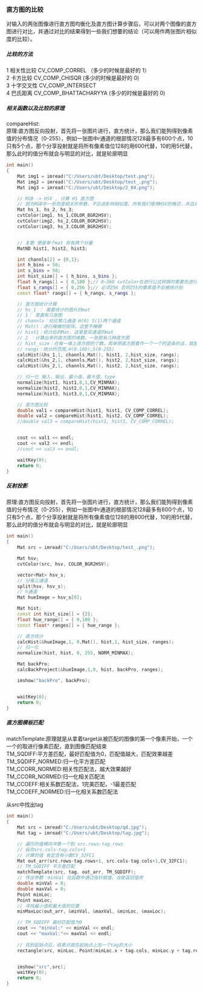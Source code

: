 ### 直方图的比较
 对输入的两张图像进行直方图均衡化及直方图计算步骤后，可以对两个图像的直方图进行对比，并通过对比的结果得到一些我们想要的结论（可以用作两张图片相似度的比较）。</br>
 ##### 比较的方法
 1 相关性比较 CV_COMP_CORREL （多少的时候是最好的  1）</br>
 2 卡方比较 CV_COMP_CHISQR    (多少的时候是最好的  0)</br>
 3 十字交叉性 CV_COMP_INTERSECT </br>
 4 巴氏距离 CV_COMP_BHATTACHARYYA  (多少的时候是最好的  0)</br>
 
 ##### 相关函数以及比较的原理
 compareHist:</br>
 原理:直方图反向投射，首先将一张图片进行，直方统计，那么我们能狗得到像素值的分布情况（0-255），例如一张图中r通道的根部情况128最多有600个点，10只有5个点，那个分享投射就是将所有像素值位128的用600代替，10的用5代替，那么此时的值分布就会与明显的对比，就是轮廓明显</br>
 
```c++
int main()
{
	Mat img1 = imread("C:/Users/ubt/Desktop/test.png");
	Mat img2 = imread("C:/Users/ubt/Desktop/test_.png");
	Mat img3 = imread("C:/Users/ubt/Desktop/2_04.png");

	// RGB -> HSV , 计算 HS 直方图 
	// 因为RGB中一些亮度相关的参数，不应该影响相似度，所有我们使用HSV的格式，并且对亮度V分量不参与统计，只比较色相和饱和度
	Mat hs_1, hs_2, hs_3;
	cvtColor(img1, hs_1,COLOR_BGR2HSV);
	cvtColor(img2, hs_2,COLOR_BGR2HSV);
	cvtColor(img3, hs_3,COLOR_BGR2HSV);


	// 复数 便是单个mat 存有两个分量
	MatND hist1, hist2, hist3;

	int channls[2] = {0,1}; 
	int h_bins = 50;
	int s_bins = 50;
	int hist_size[] = { h_bins, s_bins };
	float h_rangs[] = { 0,180 };// 0~360 cvtColor在进行公式转换时需要先进行归一化，在映射成（0-360）上的比例所的到的值，但是由于，8UC的通道最大值只能是255，无法映射到360，所以，这里的区间在计算时就压缩到了（0-180）
	float s_rangs[] = { 0,256 };// 必须256 否则255的像素值不会被统计到
	const float* rangs[] = { h_rangs, s_rangs };

	// 直方图统计计算
	// hs_1 ： 需要统计的图片的mat
	// 1： 里面有几张图
	// channls：对应第几通道 H(0) S(1)两个通道
	// Mat()：进行掩模的矩阵，这里不掩模
	// hist1：统计后的Mat，这里是双通道的mat
	// 2 ：计算出来的直方图的维数，一张图有几种直方图
	// hist_size：在每一维上直方图的个数。简单把直方图看作一个一个的竖条的话，就是每一维上竖条的个数(分成多少份（0-255）分10份，每份就是25.5)。
	// rangs：统计的范围,H(0-180),S(0-255)
	calcHist(&hs_1,1, channls,Mat(), hist1, 2,hist_size, rangs);
	calcHist(&hs_2,1, channls,Mat(), hist2, 2,hist_size, rangs);
	calcHist(&hs_2,1, channls,Mat(), hist2, 2,hist_size, rangs);

	// 归一化 输入，输出，最小值，最大值，type
	normalize(hist1, hist1,0,1,CV_MINMAX);
	normalize(hist2, hist2,0,1,CV_MINMAX);
	normalize(hist3, hist3,0,1,CV_MINMAX);

	// 直方图比较
	double val1 = compareHist(hist1, hist1, CV_COMP_CORREL);
	double val2 = compareHist(hist1, hist2, CV_COMP_CORREL);
	//double val3 = compareHist(hist1, hist3, CV_COMP_CORREL);


	cout << val1 << endl;
	cout << val2 << endl;
	//cout << val3 << endl;

	waitKey(0);
	return 0;
}

```

##### 反射投影
原理:直方图反向投射，首先将一张图片进行，直方统计，那么我们能狗得到像素值的分布情况（0-255），例如一张图中r通道的根部情况128最多有600个点，10只有5个点，那个分享投射就是将所有像素值位128的用600代替，10的用5代替，那么此时的值分布就会与明显的对比，就是轮廓明显</br>
```c++
int main()
{
	Mat src = imread("C:/Users/ubt/Desktop/test_.png");

	Mat hsv;
	cvtColor(src, hsv, COLOR_BGR2HSV);

	vector<Mat> hsv_s;
	// 分离三通道
	split(hsv, hsv_s);
	// h通道
	Mat hueImage = hsv_s[0];

	Mat hist;
	const int hist_size[] = {2};
	float hue_range[] = { 0,180 };
	const float* ranges[] = { hue_range };

	// 直方统计
	calcHist(&hueImage,1, 0,Mat(), hist,1, hist_size, ranges);
	// 归一化
	normalize(hist, hist, 0, 255, NORM_MINMAX);

	Mat backPro;
	calcBackProject(&hueImage,1,0, hist, backPro, ranges);

	imshow("backPro", backPro);


	waitKey(0);
	return 0;
}
```
##### 直方图模板匹配

matchTemplate:原理就是从拿着target从被匹配的图像的第一个像素开始，一个一个的取进行像素匹配，直到图像匹配结束</br>
TM_SQDIFF:平方差匹配，最好匹配值为0，匹配值越大，匹配效果越差</br>
TM_SQDIFF_NORMED:归一化平方差匹配</br>
TM_CCORR_NORMED:相关性匹配法，越大效果越好</br>
TM_CCORR_NORMED:归一化相关匹配法</br>
TM_CCOEFF:相关系数匹配法，1完美匹配，-1最差匹配</br>
TM_CCOEFF_NORMED:归一化相关系数匹配法</br>

从src中找出tag
```c++
int main()
{
	Mat src = imread("C:/Users/ubt/Desktop/qd.jpg");
	Mat tag = imread("C:/Users/ubt/Desktop/tag.jpg");

	// 遍历的值横向冲第一个到 src.rows-tag.rows
	// 纵向src.cols-tag.cols+1 
	// 计算的值 肯定含有小数CV_32FC1
	Mat out_arr(src.rows-tag.rows+1, src.cols-tag.cols+1,CV_32FC1);
	// TM_SQDIFF 平方差匹配
	matchTemplate(src, tag, out_arr, TM_SQDIFF);
	// 传出参数：minVal 在函数中通过指针赋值，当做返回值用
	double minVal = 0;
	double maxVal = 0;
	Point minLoc;
	Point maxLoc;
	// 寻找最小值和最大值的位置
	minMaxLoc(out_arr, &minVal, &maxVal, &minLoc, &maxLoc);

	// TM_SQDIFF 最好匹配值为0
	cout << "minVal:" << minVal << endl;
	cout << "maxVal:"<< maxVal << endl;
	
	// 找到起始点后，结束点就在起始点上加一个tag的大小
	rectangle(src, minLoc, Point(minLoc.x + tag.cols, minLoc.y + tag.rows), Scalar(0, 0, 255), 2, 8);


	imshow("src",src);
	waitKey(0);
	return 0;
}
```